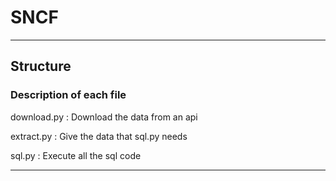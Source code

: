 # SNCF

- - - -

## Structure ##

### Description of each file ### 

download.py : Download the data from an api

extract.py : Give the data that sql.py needs

sql.py : Execute all the sql code 

 - - - -
